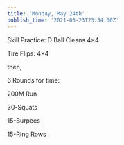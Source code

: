 ```yaml
---
title: 'Monday, May 24th'
publish_time: '2021-05-23T23:54:00Z'
---
```


Skill Practice: D Ball Cleans 4×4

Tire Flips: 4×4

then,

6 Rounds for time:

200M Run

30-Squats

15-Burpees

15-RIng Rows
